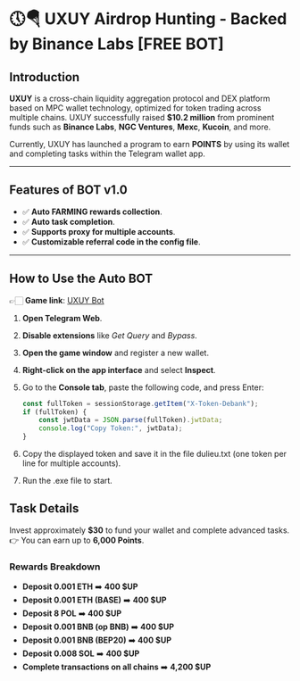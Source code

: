 # 🕔🪂 UXUY Airdrop Hunting - Backed by Binance Labs [FREE BOT]

## Introduction

**UXUY** is a cross-chain liquidity aggregation protocol and DEX platform based on MPC wallet technology, optimized for token trading across multiple chains. UXUY successfully raised **$10.2 million** from prominent funds such as **Binance Labs**, **NGC Ventures**, **Mexc**, **Kucoin**, and more.

Currently, UXUY has launched a program to earn **POINTS** by using its wallet and completing tasks within the Telegram wallet app.

---

## Features of BOT v1.0

- ✅ **Auto FARMING rewards collection**.
- ✅ **Auto task completion**.
- ✅ **Supports proxy for multiple accounts**.
- ✅ **Customizable referral code in the config file**.

---

## How to Use the Auto BOT

👉🏻 **Game link**: [UXUY Bot](https://t.me/UXUYbot/app?startapp=A_873400439_inviteEarn)

1. **Open Telegram Web**.
2. **Disable extensions** like *Get Query* and *Bypass*.
3. **Open the game window** and register a new wallet.
4. **Right-click on the app interface** and select **Inspect**.
5. Go to the **Console tab**, paste the following code, and press Enter:

   ```javascript
   const fullToken = sessionStorage.getItem("X-Token-Debank");
   if (fullToken) {
       const jwtData = JSON.parse(fullToken).jwtData;
       console.log("Copy Token:", jwtData);
   }
6. Copy the displayed token and save it in the file dulieu.txt (one token per line for multiple accounts).
7. Run the .exe file to start.
## Task Details

Invest approximately **$30** to fund your wallet and complete advanced tasks.  
👉 You can earn up to **6,000 Points**.

### Rewards Breakdown

- **Deposit 0.001 ETH** ➡️ **400 $UP**  
- **Deposit 0.001 ETH (BASE)** ➡️ **400 $UP**  
- **Deposit 8 POL** ➡️ **400 $UP**  
- **Deposit 0.001 BNB (op BNB)** ➡️ **400 $UP**  
- **Deposit 0.001 BNB (BEP20)** ➡️ **400 $UP**  
- **Deposit 0.008 SOL** ➡️ **400 $UP**  
- **Complete transactions on all chains** ➡️ **4,200 $UP**
